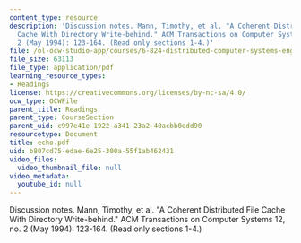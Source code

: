 ```yaml
---
content_type: resource
description: 'Discussion notes. Mann, Timothy, et al. "A Coherent Distributed File
  Cache With Directory Write-behind." ACM Transactions on Computer Systems 12, no.
  2 (May 1994): 123-164. (Read only sections 1-4.)'
file: /ol-ocw-studio-app/courses/6-824-distributed-computer-systems-engineering-spring-2006/b807cd75edae6e25300a55f1ab462431_echo.pdf
file_size: 63113
file_type: application/pdf
learning_resource_types:
- Readings
license: https://creativecommons.org/licenses/by-nc-sa/4.0/
ocw_type: OCWFile
parent_title: Readings
parent_type: CourseSection
parent_uid: c997e41e-1922-a341-23a2-40acbb0edd90
resourcetype: Document
title: echo.pdf
uid: b807cd75-edae-6e25-300a-55f1ab462431
video_files:
  video_thumbnail_file: null
video_metadata:
  youtube_id: null
---
```

Discussion notes. Mann, Timothy, et al. "A Coherent Distributed File Cache With Directory Write-behind." ACM Transactions on Computer Systems 12, no. 2 (May 1994): 123-164. (Read only sections 1-4.)